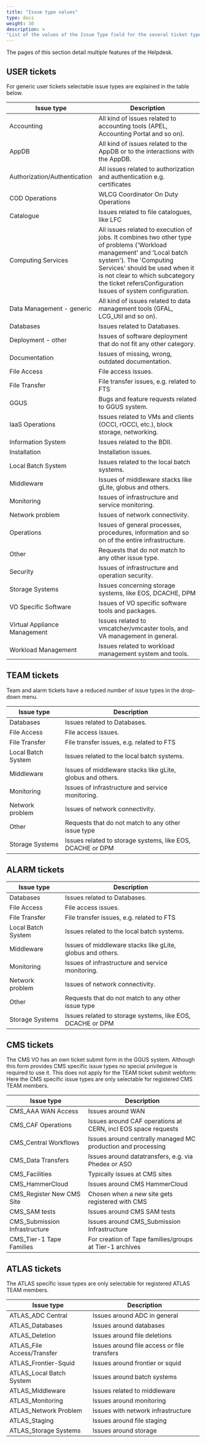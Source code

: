 ```yaml
---
title: "Issue type values"
type: docs
weight: 30
description: > 
"List of the values of the Issue Type field for the several ticket types"
---
```


The pages of this section detail multiple features of the Helpdesk.

## USER tickets

For generic user tickets selectable issue types are explained in the table
below.

| Issue type                   | Description                                                                                                                                                                                                                                                                        |
| ---------------------------- | ---------------------------------------------------------------------------------------------------------------------------------------------------------------------------------------------------------------------------------------------------------------------------------- |
| Accounting                   | All kind of issues related to accounting tools (APEL, Accounting Portal and so on).                                                                                                                                                                                                |
| AppDB                        | All kind of issues related to the AppDB or to the interactions with the AppDB.                                                                                                                                                                                                     |
| Authorization/Authentication | All issues related to authorization and authentication e.g. certificates                                                                                                                                                                                                           |
| COD Operations               | WLCG Coordinator On Duty Operations                                                                                                                                                                                                                                                |
| Catalogue                    | Issues related to file catalogues, like LFC                                                                                                                                                                                                                                        |
| Computing Services           | All issues related to execution of jobs. It combines two other type of problems ('Workload management' and 'Local batch system'). The 'Computing Services' should be used when it is not clear to which subcategory the ticket refersConfiguration Issues of system configuration. |
| Data Management - generic    | All kind of issues related to data management tools (GFAL, LCG_Util and so on).                                                                                                                                                                                                    |
| Databases                    | Issues related to Databases.                                                                                                                                                                                                                                                       |
| Deployment - other           | Issues of software deployment that do not fit any other category.                                                                                                                                                                                                                  |
| Documentation                | Issues of missing, wrong, outdated documentation.                                                                                                                                                                                                                                  |
| File Access                  | File access issues.                                                                                                                                                                                                                                                                |
| File Transfer                | File transfer issues, e.g. related to FTS                                                                                                                                                                                                                                          |
| GGUS                         | Bugs and feature requests related to GGUS system.                                                                                                                                                                                                                                  |
| IaaS Operations              | Issues related to VMs and clients (OCCI, rOCCI, etc.), block storage, networking.                                                                                                                                                                                                  |
| Information System           | Issues related to the BDII.                                                                                                                                                                                                                                                        |
| Installation                 | Installation issues.                                                                                                                                                                                                                                                               |
| Local Batch System           | Issues related to the local batch systems.                                                                                                                                                                                                                                         |
| Middleware                   | Issues of middleware stacks like gLite, globus and others.                                                                                                                                                                                                                         |
| Monitoring                   | Issues of infrastructure and service monitoring.                                                                                                                                                                                                                                   |
| Network problem              | Issues of network connectivity.                                                                                                                                                                                                                                                    |
| Operations                   | Issues of general processes, procedures, information and so on of the entire infrastructure.                                                                                                                                                                                       |
| Other                        | Requests that do not match to any other issue type.                                                                                                                                                                                                                                |
| Security                     | Issues of infrastructure and operation security.                                                                                                                                                                                                                                   |
| Storage Systems              | Issues concerning storage systems, like EOS, DCACHE, DPM                                                                                                                                                                                                                           |
| VO Specific Software         | Issues of VO specific software tools and packages.                                                                                                                                                                                                                                 |
| Virtual Appliance Management | Issues related to vmcatcher/vmcaster tools, and VA management in general.                                                                                                                                                                                                          |
| Workload Management          | Issues related to workload management system and tools.                                                                                                                                                                                                                            |

## TEAM tickets

Team and alarm tickets have a reduced number of issue types in the drop-down
menu.

| Issue type         | Description                                                |
| ------------------ | ---------------------------------------------------------- |
| Databases          | Issues related to Databases.                               |
| File Access        | File access issues.                                        |
| File Transfer      | File transfer issues, e.g. related to FTS                  |
| Local Batch System | Issues related to the local batch systems.                 |
| Middleware         | Issues of middleware stacks like gLite, globus and others. |
| Monitoring         | Issues of infrastructure and service monitoring.           |
| Network problem    | Issues of network connectivity.                            |
| Other              | Requests that do not match to any other issue type         |
| Storage Systems    | Issues related to storage systems, like EOS, DCACHE or DPM |

## ALARM tickets

| Issue type         | Description                                                |
| ------------------ | ---------------------------------------------------------- |
| Databases          | Issues related to Databases.                               |
| File Access        | File access issues.                                        |
| File Transfer      | File transfer issues, e.g. related to FTS                  |
| Local Batch System | Issues related to the local batch systems.                 |
| Middleware         | Issues of middleware stacks like gLite, globus and others. |
| Monitoring         | Issues of infrastructure and service monitoring.           |
| Network problem    | Issues of network connectivity.                            |
| Other              | Requests that do not match to any other issue type         |
| Storage Systems    | Issues related to storage systems, like EOS, DCACHE or DPM |

## CMS tickets

The CMS VO has an own ticket submit form in the GGUS system. Although this form
provides CMS specific issue types no special privilegue is required to use it.
This does not apply for the TEAM ticket submit webform: Here the CMS specific
issue types are only selectable for registered CMS TEAM members.

| Issue type                    | Description                                                   |
| ----------------------------- | ------------------------------------------------------------- |
| CMS_AAA WAN Access            | Issues around WAN                                             |
| CMS_CAF Operations            | Issues around CAF operations at CERN, incl EOS space requests |
| CMS_Central Workflows         | Issues around centrally managed MC production and processing  |
| CMS_Data Transfers            | Issues around datatransfers, e.g. via Phedex or ASO           |
| CMS_Facilities                | Typically issues at CMS sites                                 |
| CMS_HammerCloud               | Issues around CMS HammerCloud                                 |
| CMS_Register New CMS Site     | Chosen when a new site gets registered with CMS               |
| CMS_SAM tests                 | Issues around CMS SAM tests                                   |
| CMS_Submission Infrastructure | Issues around CMS_Submission Infrastructure                   |
| CMS_Tier-1 Tape Families      | For creation of Tape families/groups at Tier-1 archives       |

## ATLAS tickets

The ATLAS specific issue types are only selectable for registered ATLAS TEAM
members.

| Issue type                 | Description                                 |
| -------------------------- | ------------------------------------------- |
| ATLAS_ADC Central          | Issues around ADC in general                |
| ATLAS_Databases            | Issues around databases                     |
| ATLAS_Deletion             | Issues around file deletions                |
| ATLAS_File Access/Transfer | Issues around file access or file transfers |
| ATLAS_Frontier-Squid       | Issues around frontier or squid             |
| ATLAS_Local Batch System   | Issues around batch systems                 |
| ATLAS_Middleware           | Issues related to middleware                |
| ATLAS_Monitoring           | Issues around monitoring                    |
| ATLAS_Network Problem      | Issues with network infrastructure          |
| ATLAS_Staging              | Issues around file staging                  |
| ATLAS_Storage Systems      | Issues around storage                       |
